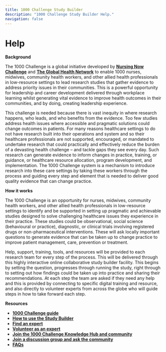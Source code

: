 ```yaml
---
title: 1000 Challenge Study Builder
description: "1000 Challenge Study Builder Help."
navigation: false
---
```

# Help

**Background**

The 1000 Challenge is a global initiative developed by **[Nursing Now Challenge](https://www.nursingnow.org/)** and **[The Global Health Network](https://tghn.org/)** to enable 1000 nurses, midwives, community health workers, and other allied health professionals in low-resource settings to lead research studies that gather evidence to address priority issues in their communities. This is a powerful opportunity for leadership and career development delivered through workplace learning whilst generating vital evidence to improve health outcomes in their communities, and by doing, creating leadership experience.

This challenge is needed because there is vast inequity in where research happens, who leads, and who benefits from the evidence. Too few studies address health issues where accessible and pragmatic solutions could change outcomes in patients. For many reasons healthcare settings to do not have research built into their operations and system and so their healthcare professionals are not supported, encouraged, or mandated to undertake research that could practically and effectively reduce the burden of a devasting health challenge – and tackle gaps they see every day. Such research can generate evidence to inform changes in practice, training, or guidance, or healthcare resource allocation, program development, and implementation. The 1000 Challenge system is a mechanism to introduce research into these care settings by taking these workers through the process and guiding every step and element that is needed to deliver good quality evidence that can change practice.

**How it works**

The 1000 Challenge is an opportunity for nurses, midwives, community health workers, and other allied health professionals in low-resource settings to identify and be supported in setting up pragmatic and achievable studies designed to solve challenging healthcare issues they experience in their practice. These studies could be observational, social science (behavioural or practice), diagnostic, or clinical trials involving registered drugs or non-pharmaceutical interventions. These will ask locally important questions to generate evidence that can be taken up to change practice to improve patient management, care, prevention or treatment.

Help, support, training, tools, and resources will be provided to each research team for every step of the process. This will be delivered through this highly interactive online collaborative study builder facility. This begins by setting the question, progresses through running the study, right through to setting out how findings could be taken up into practice and sharing their recommendations. At each step the team are asked if they need any help and this is provided by connecting to specific digital training and resource, and also directly to volunteer experts from across the globe who will guide steps in how to take forward each step.

**Resources**
- **[1000 Challenge guide](https://1000challenge.tghn.org/guidance-and-resources/1000-challenge-guide/)**
- **[How to use the Study Builder](https://1000challenge.tghn.org/guidance-and-resources/how-use-study-builder-tool/)**
- **[Find an expert](https://1000challenge.tghn.org/find-expert/)**
- **[Volunteer as an expert](https://1000challenge.tghn.org/volunteer-expert/)**
- **[Join the 1000 Challenge Knowledge Hub and community](https://1000challenge.tghn.org/)**
- **[Join a discussion group and ask the community](https://1000challenge.tghn.org/community/groups/)**
- **[FAQs](https://1000challenge.tghn.org/guidance-and-resources/faqs/)**
